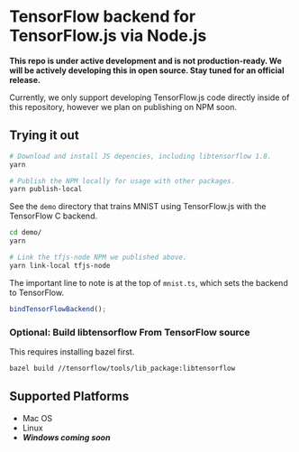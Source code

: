 # TensorFlow backend for TensorFlow.js via Node.js

**This repo is under active development and is not production-ready. We will be
actively developing this in open source. Stay tuned for an official release.**

Currently, we only support developing TensorFlow.js code directly inside of this
repository, however we plan on publishing on NPM soon.

## Trying it out

```sh
# Download and install JS depencies, including libtensorflow 1.8.
yarn

# Publish the NPM locally for usage with other packages.
yarn publish-local
```

See the `demo` directory that trains MNIST using TensorFlow.js with the
TensorFlow C backend.

```sh
cd demo/
yarn

# Link the tfjs-node NPM we published above.
yarn link-local tfjs-node
```

The important line to note is at the top of `mnist.ts`, which sets the backend to
TensorFlow.

```js
bindTensorFlowBackend();
```


### Optional: Build libtensorflow From TensorFlow source

This requires installing bazel first.

```sh
bazel build //tensorflow/tools/lib_package:libtensorflow
```

## Supported Platforms

- Mac OS
- Linux
- ***Windows coming soon***
